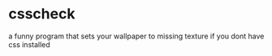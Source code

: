 # csscheck
a funny program that sets your wallpaper to missing texture if you dont have css installed
